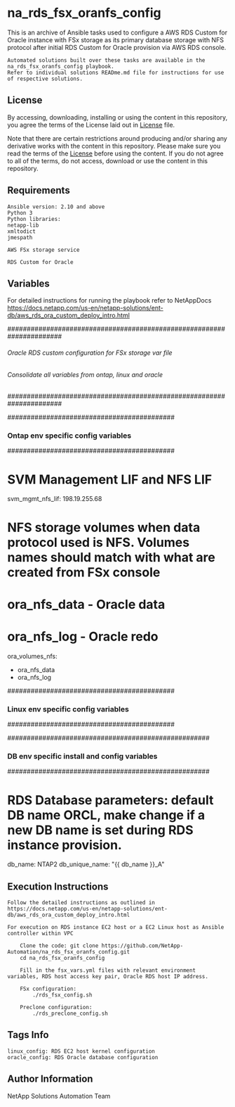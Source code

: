 na_rds_fsx_oranfs_config
=========

This is an archive of Ansible tasks used to configure a AWS RDS Custom for Oracle instance with FSx storage as its primary database storage with NFS protocol after initial RDS Custom for Oracle provision via AWS RDS console.

    Automated solutions built over these tasks are available in the na_rds_fsx_oranfs_config playbook.
    Refer to individual solutions READme.md file for instructions for use of respective solutions.

License
-------

By accessing, downloading, installing or using the content in this repository, you agree the terms of the License laid out in [License](LICENSE.TXT) file.

Note that there are certain restrictions around producing and/or sharing any derivative works with the content in this repository. Please make sure you read the terms of the [License](LICENSE.TXT) before using the content. If you do not agree to all of the terms, do not access, download or use the content in this repository.

Requirements
------------

    Ansible version: 2.10 and above
    Python 3
    Python libraries:
    netapp-lib
    xmltodict
    jmespath

    AWS FSx storage service

    RDS Custom for Oracle

Variables
---------

For detailed instructions for running the playbook refer to NetAppDocs https://docs.netapp.com/us-en/netapp-solutions/ent-db/aws_rds_ora_custom_deploy_intro.html

######################################################################
###### Oracle RDS custom configuration for FSx storage var file ######
###### Consolidate all variables from ontap, linux and oracle   ######
######################################################################

###########################################
### Ontap env specific config variables ###
###########################################

# SVM Management LIF and NFS LIF
svm_mgmt_nfs_lif: 198.19.255.68

# NFS storage volumes when data protocol used is NFS. Volumes names should match with what are created from FSx console
# ora_nfs_data - Oracle data
# ora_nfs_log  - Oracle redo
ora_volumes_nfs:
  - ora_nfs_data
  - ora_nfs_log

###########################################
### Linux env specific config variables ###
###########################################


####################################################
### DB env specific install and config variables ###
####################################################

# RDS Database parameters: default DB name ORCL, make change if a new DB name is set during RDS instance provision.
db_name: NTAP2
db_unique_name: "{{ db_name }}_A"


Execution Instructions
---------
    Follow the detailed instructions as outlined in https://docs.netapp.com/us-en/netapp-solutions/ent-db/aws_rds_ora_custom_deploy_intro.html
       
    For execution on RDS instance EC2 host or a EC2 Linux host as Ansible controller within VPC
    
    	Clone the code: git clone https://github.com/NetApp-Automation/na_rds_fsx_oranfs_config.git
        cd na_rds_fsx_oranfs_config
        
        Fill in the fsx_vars.yml files with relevant environment variables, RDS host access key pair, Oracle RDS host IP address.
    
    	FSx configuration:
        	./rds_fsx_config.sh
        
        Preclone configuration:
        	./rds_preclone_config.sh

Tags Info
---------
	linux_config: RDS EC2 host kernel configuration
    oracle_config: RDS Oracle database configuration

Author Information
------------------

NetApp Solutions Automation Team
